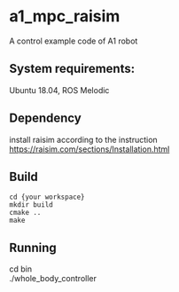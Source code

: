 # a1_mpc_raisim
 A control example code of A1 robot

## System requirements:
Ubuntu 18.04, ROS Melodic

## Dependency
install raisim according to the instruction  
https://raisim.com/sections/Installation.html

## Build
``` 
cd {your workspace}  
mkdir build  
cmake ..  
make 
```  

## Running
cd bin  
./whole_body_controller  


